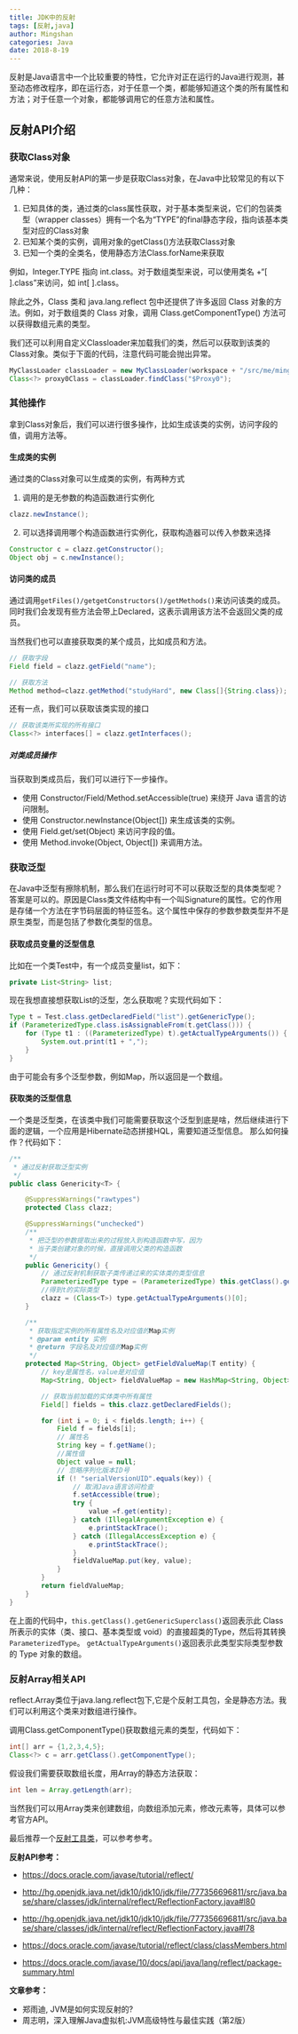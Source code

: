 ```yaml
---
title: JDK中的反射
tags: [反射,java]
author: Mingshan
categories: Java
date: 2018-8-19
---
```


反射是Java语言中一个比较重要的特性，它允许对正在运行的Java进行观测，甚至动态修改程序，即在运行态，对于任意一个类，都能够知道这个类的所有属性和方法；对于任意一个对象，都能够调用它的任意方法和属性。

<!-- more -->

## 反射API介绍

### 获取Class对象

通常来说，使用反射API的第一步是获取Class对象，在Java中比较常见的有以下几种：

1. 已知具体的类，通过类的class属性获取，对于基本类型来说，它们的包装类型（wrapper classes）拥有一个名为“TYPE”的final静态字段，指向该基本类型对应的Class对象
2. 已知某个类的实例，调用对象的getClass()方法获取Class对象
3. 已知一个类的全类名，使用静态方法Class.forName来获取


例如，Integer.TYPE 指向 int.class。对于数组类型来说，可以使用类名 +“[ ].class”来访问，如 int[ ].class。

除此之外，Class 类和 java.lang.reflect 包中还提供了许多返回 Class 对象的方法。例如，对于数组类的 Class 对象，调用 Class.getComponentType() 方法可以获得数组元素的类型。

我们还可以利用自定义Classloader来加载我们的类，然后可以获取到该类的Class对象。类似于下面的代码，注意代码可能会抛出异常。

```Java
MyClassLoader classLoader = new MyClassLoader(workspace + "/src/me/mingshan");
Class<?> proxy0Class = classLoader.findClass("$Proxy0");
```

### 其他操作

拿到Class对象后，我们可以进行很多操作，比如生成该类的实例，访问字段的值，调用方法等。

#### 生成类的实例

通过类的Class对象可以生成类的实例，有两种方式

1. 调用的是无参数的构造函数进行实例化

```Java
clazz.newInstance();
```

2. 可以选择调用哪个构造函数进行实例化，获取构造器可以传入参数来选择

```Java
Constructor c = clazz.getConstructor();
Object obj = c.newInstance(); 
```

#### 访问类的成员

通过调用`getFiles()/getgetConstructors()/getMethods()`来访问该类的成员。同时我们会发现有些方法会带上Declared，这表示调用该方法不会返回父类的成员。

当然我们也可以直接获取类的某个成员，比如成员和方法。

```Java
// 获取字段
Field field = clazz.getField("name");

// 获取方法
Method method=clazz.getMethod("studyHard", new Class[]{String.class});
```

还有一点，我们可以获取该类实现的接口

```Java
// 获取该类所实现的所有接口
Class<?> interfaces[] = clazz.getInterfaces();
```

##### 对类成员操作

当获取到类成员后，我们可以进行下一步操作。

- 使用 Constructor/Field/Method.setAccessible(true) 来绕开 Java 语言的访问限制。
- 使用 Constructor.newInstance(Object[]) 来生成该类的实例。
- 使用 Field.get/set(Object) 来访问字段的值。
- 使用 Method.invoke(Object, Object[]) 来调用方法。

### 获取泛型

在Java中泛型有擦除机制，那么我们在运行时可不可以获取泛型的具体类型呢？答案是可以的。原因是Class类文件结构中有一个叫Signature的属性。它的作用是存储一个方法在字节码层面的特征签名。这个属性中保存的参数参数类型并不是原生类型，而是包括了参数化类型的信息。

#### 获取成员变量的泛型信息

比如在一个类Test中，有一个成员变量list，如下：

```Java
private List<String> list;
```

现在我想直接想获取List的泛型，怎么获取呢？实现代码如下：

```Java
Type t = Test.class.getDeclaredField("list").getGenericType();  
if (ParameterizedType.class.isAssignableFrom(t.getClass())) {
    for (Type t1 : ((ParameterizedType) t).getActualTypeArguments()) {
        System.out.print(t1 + ",");
    }
}
```

由于可能会有多个泛型参数，例如Map，所以返回是一个数组。

#### 获取类的泛型信息

一个类是泛型类，在该类中我们可能需要获取这个泛型到底是啥，然后继续进行下面的逻辑，一个应用是Hibernate动态拼接HQL，需要知道泛型信息。
那么如何操作？代码如下：

```Java
/**
 * 通过反射获取泛型实例
 */
public class Genericity<T> {

    @SuppressWarnings("rawtypes")
    protected Class clazz;

    @SuppressWarnings("unchecked")
    /**
	 * 把泛型的参数提取出来的过程放入到构造函数中写，因为
	 * 当子类创建对象的时候，直接调用父类的构造函数
	 */
    public Genericity() {
    	// 通过反射机制获取子类传递过来的实体类的类型信息
        ParameterizedType type = (ParameterizedType) this.getClass().getGenericSuperclass();
        //得到t的实际类型
        clazz = (Class<T>) type.getActualTypeArguments()[0];
    }

    /**
     * 获取指定实例的所有属性名及对应值的Map实例 
     * @param entity 实例
     * @return 字段名及对应值的Map实例
     */
    protected Map<String, Object> getFieldValueMap(T entity) {
        // key是属性名，value是对应值
        Map<String, Object> fieldValueMap = new HashMap<String, Object>();

        // 获取当前加载的实体类中所有属性
        Field[] fields = this.clazz.getDeclaredFields();

        for (int i = 0; i < fields.length; i++) {
            Field f = fields[i];
            // 属性名 
            String key = f.getName();
            //属性值 
            Object value = null; 
            // 忽略序列化版本ID号
            if (! "serialVersionUID".equals(key)) {
            	// 取消Java语言访问检查
            	f.setAccessible(true);
                try {
                    value =f.get(entity);
                } catch (IllegalArgumentException e) {
                    e.printStackTrace();
                } catch (IllegalAccessException e) {
                    e.printStackTrace();
                }
                fieldValueMap.put(key, value);
            }
        }
        return fieldValueMap;
    }
}
```

在上面的代码中，`this.getClass().getGenericSuperclass()`返回表示此 Class 所表示的实体（类、接口、基本类型或 void）的直接超类的Type，然后将其转换`ParameterizedType`。
`getActualTypeArguments()`返回表示此类型实际类型参数的 Type 对象的数组。

### 反射Array相关API

reflect.Array类位于java.lang.reflect包下,它是个反射工具包，全是静态方法。我们可以利用这个类来对数组进行操作。

调用Class.getComponentType()获取数组元素的类型，代码如下：

```Java
int[] arr = {1,2,3,4,5};
Class<?> c = arr.getClass().getComponentType();
```
假设我们需要获取数组长度，用Array的静态方法获取：

```Java
int len = Array.getLength(arr);
```

当然我们可以用Array类来创建数组，向数组添加元素，修改元素等，具体可以参考官方API。

最后推荐一个[反射工具类](https://github.com/Blankj/AndroidUtilCode/blob/4b5d0852f8274583968a7fb36db3b25bf92aaa22/utilcode/src/main/java/com/blankj/utilcode/util/ReflectUtils.java)，可以参考参考。

**反射API参考：**

- https://docs.oracle.com/javase/tutorial/reflect/

- http://hg.openjdk.java.net/jdk10/jdk10/jdk/file/777356696811/src/java.base/share/classes/jdk/internal/reflect/ReflectionFactory.java#l80
 
- http://hg.openjdk.java.net/jdk10/jdk10/jdk/file/777356696811/src/java.base/share/classes/jdk/internal/reflect/ReflectionFactory.java#l78

- https://docs.oracle.com/javase/tutorial/reflect/class/classMembers.html

- https://docs.oracle.com/javase/10/docs/api/java/lang/reflect/package-summary.html

**文章参考：**

- 郑雨迪, JVM是如何实现反射的?
- 周志明，深入理解Java虚拟机:JVM高级特性与最佳实践（第2版）